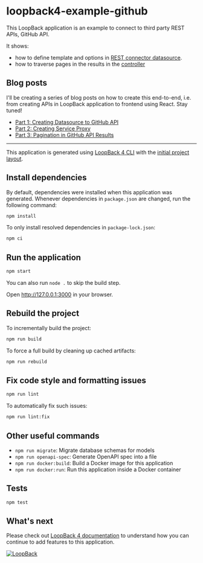 # loopback4-example-github

This LoopBack application is an example to connect to third party REST APIs, GitHub API.

It shows:

- how to define template and options in [REST connector datasource](./src/datasources/githubds.datasource.ts).
- how to traverse pages in the results in the [controller](./src/controllers/gh-query.controller.ts)

## Blog posts

I'll be creating a series of blog posts on how to create this end-to-end, i.e. from creating APIs in LoopBack application to frontend using React. Stay tuned!

- [Part 1: Creating Datasource to GitHub API](https://mobilediana.medium.com/building-an-end-to-end-application-with-loopback-react-js-7a22d726c35d)
- [Part 2: Creating Service Proxy](https://mobilediana.medium.com/building-an-end-to-end-application-with-loopback-react-js-part-2-creating-service-proxy-7ffac2bd7980)
- [Part 3: Pagination in GitHub API Results](https://mobilediana.medium.com/building-an-end-to-end-application-with-loopback-react-js-90cfd7a4813c#a270-8107da706e6f)

---

This application is generated using [LoopBack 4 CLI](https://loopback.io/doc/en/lb4/Command-line-interface.html) with the
[initial project layout](https://loopback.io/doc/en/lb4/Loopback-application-layout.html).

## Install dependencies

By default, dependencies were installed when this application was generated.
Whenever dependencies in `package.json` are changed, run the following command:

```sh
npm install
```

To only install resolved dependencies in `package-lock.json`:

```sh
npm ci
```

## Run the application

```sh
npm start
```

You can also run `node .` to skip the build step.

Open http://127.0.0.1:3000 in your browser.

## Rebuild the project

To incrementally build the project:

```sh
npm run build
```

To force a full build by cleaning up cached artifacts:

```sh
npm run rebuild
```

## Fix code style and formatting issues

```sh
npm run lint
```

To automatically fix such issues:

```sh
npm run lint:fix
```

## Other useful commands

- `npm run migrate`: Migrate database schemas for models
- `npm run openapi-spec`: Generate OpenAPI spec into a file
- `npm run docker:build`: Build a Docker image for this application
- `npm run docker:run`: Run this application inside a Docker container

## Tests

```sh
npm test
```

## What's next

Please check out [LoopBack 4 documentation](https://loopback.io/doc/en/lb4/) to
understand how you can continue to add features to this application.

[![LoopBack](<https://github.com/strongloop/loopback-next/raw/master/docs/site/imgs/branding/Powered-by-LoopBack-Badge-(blue)-@2x.png>)](http://loopback.io/)
